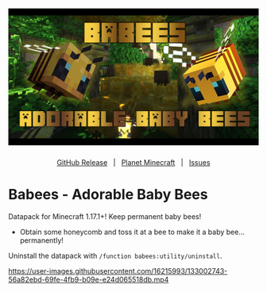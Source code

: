 <h1 id="topBanner"align="center">
  <img src=".github\resources\BabeesBanner.png" alt="BabeesBanner" />
</h1>

<div align="center">

[GitHub Release][release]&nbsp;&nbsp;&nbsp;|&nbsp;&nbsp;&nbsp;[Planet Minecraft][planetminecraft]&nbsp;&nbsp;&nbsp;|&nbsp;&nbsp;&nbsp;[Issues][issues]

</div>
<h1>Babees - Adorable Baby Bees</h1>
Datapack for Minecraft 1.17.1+! Keep permanent baby bees!<br>

- Obtain some honeycomb and toss it at a bee to make it a baby bee... permanently!

<p>Uninstall the datapack with <code>/function babees:utility/uninstall</code>.</p>

https://user-images.githubusercontent.com/16215993/133002743-56a82ebd-69fe-4fb9-b09e-e24d065518db.mp4

[release]:https://github.com/maxheyn/babees/releases/latest "Latest Release (external link)"
[issues]:https://github.com/maxheyn/babees/issues "Issues (external link)"
[planetminecraft]: https://www.planetminecraft.com/data-pack/babees-adorable-baby-bees/ "Planet Minecraft Webpage (external link)"
